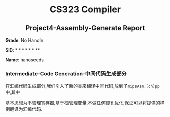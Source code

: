 <!--
 * @Github: https://github.com/Certseeds/CS323_Compilers_2020F
 * @Organization: SUSTech
 * @Author: nanoseeds
 * @Date: 2021-01-30 16:21:38
 * @LastEditors: nanoseeds
 * @LastEditTime: 2021-01-30 16:30:24
 * @License: CC-BY-NC-SA_V4_0 or any later version 
 -->

# <div>CS323 Compiler</div>

## <div> Project4-Assembly-Generate  Report</div>

**Grade**: No HandIn

**SID**:  $********$

**Name**:  nanoseeds

### Intermediate-Code Generation-中间代码生成部分

在汇编代码生成部分,我们引入了新的类来翻译中间代码,放到了`mipsAsm.[ch]pp`中,其中

基本思想为不管理寄存器,基于栈管理变量,不做任何窥孔优化,保证可以将提供的样例翻译为汇编代码.

<style type="text/css">
*{
}
div{
  text-align: center;
}
div>div>div>div {
  text-align: center;
  border-bottom: 1px solid #d9d9d9;
  display: inline-block;
  padding: 2px;
}
div>img{
  border-radius: 0.3125em;
  box-shadow: 0 2px 4px 0 rgba(34,36,38,.12),0 2px 10px 0 rgba(34,36,38,.08);
}
</style>